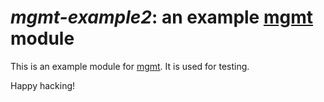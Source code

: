 # *mgmt-example2*: an example [mgmt](https://github.com/purpleidea/mgmt/) module

This is an example module for [mgmt](https://github.com/purpleidea/mgmt/). It is
used for testing.

Happy hacking!
